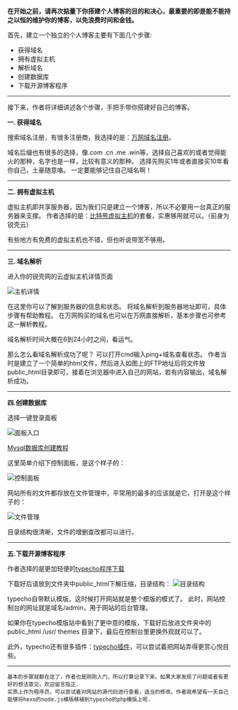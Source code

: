 **在开始之前，请再次掂量下你搭建个人博客的目的和决心，最重要的即是能不能持之以恒的维护你的博客，以免浪费时间和金钱。**

首先，建立一个独立的个人博客主要有下面几个步骤:

- 获得域名
- 拥有虚拟主机
- 解析域名
- 创建数据库
- 下载开源博客程序

----------


接下来，作者将详细讲述各个步骤，手把手带你搭建好自己的博客。

 **一. 获得域名**

搜索域名注册，有很多注册商，我选择的是：[万网域名注册](https://wanwang.aliyun.com/)。

域名后缀也有很多的选择，像.com .cn .me .win等，选择自己喜欢的或者觉得能火的那种，名字也是一样，比较有意义的那种。
选择先购买1年或者直接买10年看你自己，土豪随意咯。
一定要能够记住自己域名啊！

----------

**二. 拥有虚拟主机**

虚拟主机即共享服务器，因为我们只是建立一个博客，所以不必要用一台真正的服务器来支撑。
作者选择的是：[比特熊虚拟主机](https://bitbear.net/)的套餐，实惠够用就可以。（前身为锐壳云）

有些地方有免费的虚拟主机也不错，但也听说带宽不够用。

----------

**三. 域名解析**

进入你的锐壳网的云虚拟主机详情页面

![主机详情](https://i.loli.net/2018/08/15/5b73d4cc7e861.png)

在这里你可以了解到服务器的信息和状态。
将域名解析到服务器地址即可，具体步骤有帮助教程。
在万网购买的域名也可以在万网直接解析，基本步骤也可参考这一解析教程。

域名解析时间大概在6到24小时之间，看运气。

那么怎么看域名解析成功了呢？
可以打开cmd输入ping+域名查看状态。
作者当时是建立了一个简单的html文件，然后进入如图上的FTP地址后将文件放public_html目录即可，接着在浏览器中进入自己的网站，若有内容输出，域名解析成功。

----------

**四.创建数据库**

选择一键登录面板

![面板入口](https://i.loli.net/2018/08/15/5b73d5842ed8e.png)

[Mysql数据库创建教程](https://bitbear.net/bbs/607)

这里简单介绍下控制面板，是这个样子的：

![控制面板](https://i.loli.net/2018/08/15/5b73d64aa62be.png)

网站所有的文件都存放在文件管理中，平常用的最多的应该就是它，打开是这个样子的：

![文件管理](https://i.loli.net/2018/08/15/5b73d64b76665.png)

目录结构很清晰，文件的增删查改都可以进行。

----------

**五.下载开源博客程序**

作者选择的是更加轻便的[typecho程序下载](http://typecho.org/download)

下载好后请放到文件夹中public_html下解压缩，目录结构：
![目录结构](https://i.loli.net/2018/08/15/5b73d6486b5ad.png)

typecho自带默认模版，这时候打开网站就是整个模版的模式了。
此时，网站控制台的网址就是域名/admin，用于网站的后台管理。

如果你在typecho模版站中看到了更中意的模版，下载好后放进文件夹中的public_html /usr/ themes 目录下，最后在控制台里更换外观就可以了。

此外，typecho还有很多插件：[typecho插件](https://plugins.typecho.me/)，可以尝试着把网站弄得更赏心悦目些。

----------

  	基本的步骤就都在这了，作者也是刚刚入门，所以打算记录下来。如果大家发现了问题或者有更好的想法意见，欢迎留言指正.
    实质上作为程序员，可以尝试着对网站的源代码进行查看，适当的修改。作者就希望有一天自己能够将hexo的node.js模版移植到typecho的php模版上呢.
